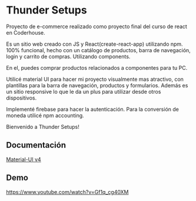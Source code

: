 # Thunder Setups

Proyecto de e-commerce realizado como proyecto final del curso de react en Coderhouse.

Es un sitio web creado con JS y React(create-react-app) utilizando npm. 100% funcional, hecho con un catálogo de productos, barra de navegación, login y carrito de compras. Utilizando components.

En el, puedes comprar productos relacionados a componentes para tu PC.

Utilicé material UI para hacer mi proyecto visualmente mas atractivo, con plantillas para la barra de navegación, productos y formularios. Además es un sitio responsive lo que le da un plus para utilizar desde otros dispositivos.

Implementé firebase para hacer la autenticación. Para la conversión de moneda utilicé npm accounting.

Bienvenido a Thunder Setups!
## Documentación

[Material-UI v4](https://v4.mui.com/)

## Demo

https://www.youtube.com/watch?v=Gf1q_cg40XM